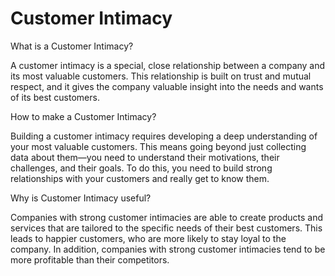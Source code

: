 # Customer Intimacy



What is a Customer Intimacy?

A customer intimacy is a special, close relationship between a company and its most valuable customers. This relationship is built on trust and mutual respect, and it gives the company valuable insight into the needs and wants of its best customers. 

How to make a Customer Intimacy?

Building a customer intimacy requires developing a deep understanding of your most valuable customers. This means going beyond just collecting data about them—you need to understand their motivations, their challenges, and their goals. To do this, you need to build strong relationships with your customers and really get to know them. 

Why is Customer Intimacy useful?

Companies with strong customer intimacies are able to create products and services that are tailored to the specific needs of their best customers. This leads to happier customers, who are more likely to stay loyal to the company. In addition, companies with strong customer intimacies tend to be more profitable than their competitors.